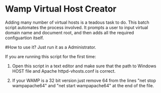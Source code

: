 # Wamp Virtual Host Creator
Adding many number of virtual hosts is a teadous task to do. This batch script automates the process involved. It prompts 
a user to input virtual domain name and document root, and then adds all the required configuartion itself. 

#How to use it?
Just run it as a Administrator. 

If you are running this script for the first time:

1) Open this script in a text editor and make sure that the path to Windows HOST file and Apache httpd-vhosts.conf is 
correct.

2) If your WAMP is a 32 bit version just remove 64 from the lines "net stop wampapache64" and "net start wampapache64"
at the end of the file. 
